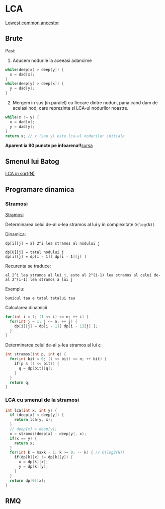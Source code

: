 # LCA

[Lowest common ancestor](https://www.infoarena.ro/problema/lca)

## Brute
Pasi:
  1. Aducem nodurile la aceeasi adancime
  ```cpp
  while(deep[x] > deep[y]) {
    x = dad[x];
  }
  while(deep[y] > deep[x]) {
    y = dad[y];
  }
  ```
  2. Mergem in sus (in paralel) cu fiecare dintre noduri, pana cand dam de
  acelasi nod, care reprezinta si LCA-ul nodurilor noastre.
  ```cpp
  while(x != y) {
    x = dad[x];
    y = dad[y];
  }
  return x; // x (sau y) este lca-ul nodurilor initiale
  ```
**Aparent ia 90 puncte pe infoarena!!**[sursa](https://www.infoarena.ro/job_detail/2120973)

## Smenul lui Batog
[LCA in sqrt(N)](https://www.infoarena.ro/multe-smenuri-de-programare-in-cc-si-nu-numai)

## Programare dinamica
### Stramosi
[Stramosi](https://infoarena.ro/problema/stramosi)

Determinarea celui de-al x-lea stramos al lui y in complexitate `O(log(N))`

Dinamica:
```
dp[i][j] = al 2^i lea stramos al nodului j

dp[0][j] = tatal nodului j
dp[i][j] = dp[i - 1][ dp[i - 1][j] ]
```
Recurenta se traduce:
```
al 2^i lea stramos al lui j, este al 2^(i-1) lea stramos al celui de-al 2^(i-1) lea stramos a lui j
```
Exemplu:
```
bunicul tau e tatal tatalui tau
```
Calcularea dinamicii
```cpp
for(int i = 1; (1 << i) <= n; ++ i) {
  for(int j = 1; j <= n; ++ j) {
    dp[i][j] = dp[i - 1][ dp[i - 1][j] ];
  }
}
```
Determinarea celui de-al `p`-lea stramos al lui `q`:
```cpp
int stramos(int p, int q) {
  for(int bit = 0; (1 << bit) <= n; ++ bit) {
    if(p & (1 << bit)) {
      q = dp[bit][q];
    }
  }
  return q;
}
```
### LCA cu smenul de la stramosi
```cpp
int lca(int x, int y) {
  if (deep[x] < deep[y]) {
    return lca(y, x);
  }
  // deep[x] > deep[y];
  x = stramos(deep[x] - deep[y], x);
  if(x == y) {
    return x;
  }
  for(int k = maxk - 1; k >= 0; -- k) { // O(log2(N))
    if(dp[k][x] != dp[k][y]) {
      x = dp[k][x];
      y = dp[k][y];
    }
  }
  return dp[0][x];
}
```

## RMQ

